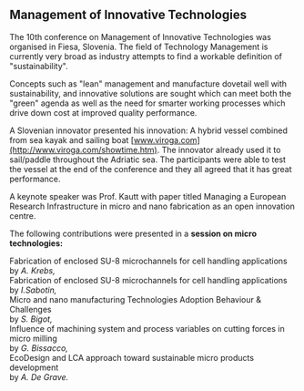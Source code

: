 ## Management of Innovative Technologies

The 10th conference on Management of Innovative Technologies was organised in Fiesa, Slovenia.  The field of Technology Management is currently very broad as industry attempts to find a workable definition of "sustainability".
<!--break-->
Concepts such as "lean" management and manufacture dovetail well with sustainability, and innovative solutions are sought which can meet both the "green" agenda as well as the need for smarter working processes which drive down cost at improved quality performance.  

A Slovenian innovator presented his innovation: A hybrid vessel combined from sea kayak and sailing boat [www.viroga.com](http://www.viroga.com/showtime.htm). 
The innovator already used it to sail/paddle throughout the Adriatic sea. The participants were able to test the vessel at the end of the conference and they all agreed that it has great performance.

A keynote speaker was Prof. Kautt with paper titled Managing a European Research Infrastructure in micro and nano fabrication as an open innovation centre.  

The following contributions were presented in a 
**session on micro technologies:**  


Fabrication of enclosed SU-8 microchannels for cell handling applications  
by *A. Krebs,*  
Fabrication of enclosed SU-8 microchannels for cell handling applications  
by *I.Sabotin,*  
Micro and nano manufacturing Technologies Adoption Behaviour & Challenges  
by *S. Bigot,*  
Influence of machining system and process variables on cutting forces in micro milling  
by *G. Bissacco,*  
EcoDesign and LCA approach toward sustainable micro products development  
by *A. De Grave.*